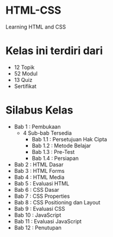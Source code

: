 # HTML-CSS
Learning HTML and CSS

# Kelas ini terdiri dari

- 12 Topik
- 52 Modul
- 13 Quiz
- Sertifikat

# Silabus Kelas
- Bab 1 : Pembukaan
  - 4 Sub-bab Tersedia
    - Bab 1.1 : Persetujuan Hak Cipta
    - Bab 1.2 : Metode Belajar
    - Bab 1.3 : Pre-Test
    - Bab 1.4 : Persiapan
- Bab 2 : HTML Dasar
- Bab 3 : HTML Forms
- Bab 4 : HTML Media
- Bab 5 : Evaluasi HTML
- Bab 6 : CSS Dasar
- Bab 7 : CSS Properties
- Bab 8 : CSS Positioning dan Layout
- Bab 9 : Evaluasi CSS
- Bab 10 : JavaScript
- Bab 11 : Evaluasi JavaScript
- Bab 12 : Penutupan